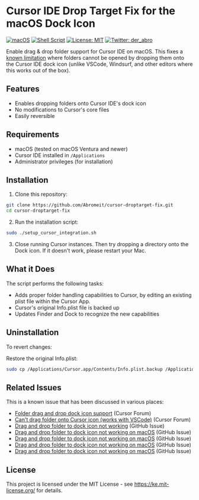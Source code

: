 # Cursor IDE Drop Target Fix for the macOS Dock Icon

[![macOS](https://img.shields.io/badge/-macOS-white?&logo=apple&logoColor=black)](https://www.apple.com/macos)
[![Shell Script](https://img.shields.io/badge/Shell_Script-121011?logo=gnu-bash&logoColor=white)](https://www.gnu.org/software/bash/)
[![License: MIT](https://img.shields.io/badge/License-MIT-green.svg)](https://ke.mit-license.org/)
[![Twitter: der_abro](https://img.shields.io/badge/-@der__abro-1DA1F2?logo=x&logoColor=white)](https://x.com/der_abro)

Enable drag & drop folder support for Cursor IDE on macOS. This fixes a [known limitation](#related-issues) where folders cannot be opened by dropping them onto the Cursor IDE dock icon (unlike VSCode, Windsurf, and other editors where this works out of the box).


## Features

- Enables dropping folders onto Cursor IDE's dock icon
- No modifications to Cursor's core files
- Easily reversible


## Requirements

- macOS (tested on macOS Ventura and newer)
- Cursor IDE installed in `/Applications`
- Administrator privileges (for installation)


## Installation

1. Clone this repository:
```bash
git clone https://github.com/Abromeit/cursor-droptarget-fix.git
cd cursor-droptarget-fix
```

2. Run the installation script:
```bash
sudo ./setup_cursor_integration.sh
```

3. Close running Cursor instances. Then try dropping a directory onto the Dock icon. If it doesn't work, please restart your Mac.


## What it Does

The script performs the following tasks:
- Adds proper folder handling capabilities to Cursor, by editing an existing plist file within the Cursor App.
- Cursor's original Info.plist file is backed up
- Updates Finder and Dock to recognize the new capabilities


## Uninstallation

To revert changes:

Restore the original Info.plist:
```bash
sudo cp /Applications/Cursor.app/Contents/Info.plist.backup /Applications/Cursor.app/Contents/Info.plist
```


## Related Issues

This is a known issue that has been discussed in various places:

- [Folder drag and drop dock icon support](https://forum.cursor.com/t/folder-drag-and-drop-dock-icon-support/509/23) (Cursor Forum)
- [Can't drag folder onto Cursor icon (works with VSCode)](https://forum.cursor.com/t/cant-drag-folder-onto-cursor-icon-works-with-vscode/16594) (Cursor Forum)
- [Drag and drop folder to dock icon not working](https://github.com/getcursor/cursor/issues/586) (GitHub Issue)
- [Drag and drop folder to dock icon not working on macOS](https://github.com/getcursor/cursor/issues/894) (GitHub Issue)
- [Drag and drop folder to dock icon not working on macOS](https://github.com/getcursor/cursor/issues/989) (GitHub Issue)
- [Drag and drop folder to dock icon not working on macOS](https://github.com/getcursor/cursor/issues/2343) (GitHub Issue)
- [Drag and drop folder to dock icon not working on macOS](https://github.com/getcursor/cursor/issues/1110) (GitHub Issue)


## License

This project is licensed under the MIT License - see https://ke.mit-license.org/ for details.
